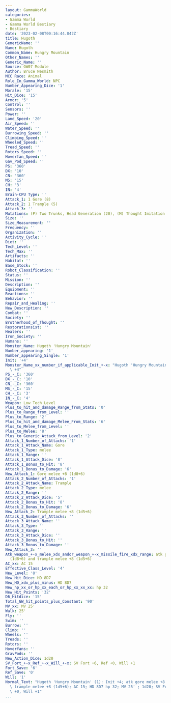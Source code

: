 ```yaml
---
layout: GammaWorld
categories:
- Gamma World
- Gamma World Bestiary
- Bestiary
date: '2023-02-08T00:16:44.842Z'
title: Hugoth
GenericName: ''
Name: Hugoth
Common_Name: Hungry Mountain
Other_Names: ''
Generic_Name: ''
Source: GW07 Module
Author: Bruce Nesmith
MCC Race: Animal
Role_In_Gamma_World: NPC
Number_Appearing_Dice: '1'
Morale: '15'
Hit_Dice: '15'
Armor: '5'
Control: ''
Sensors: ''
Power: ''
Land_Speed: '20'
Air_Speed: ''
Water_Speed: ''
Burrowing_Speed: ''
Climbing_Speed: ''
Wheeled_Speed: ''
Tread_Speed: ''
Rotors_Speed: ''
Hoverfan_Speed: ''
Gav_Pod_Speed: ''
PS: '360'
DX: '10'
CN: '360'
MS: '15'
CH: '3'
IN: '4'
Brain-CPU Type: ''
Attack_1: 1 Gore (8)
Attack_2: 1 Trample (5)
Attack_3: ''
Mutations: (P) Two Trunks, Head Generation (20), (M) Thought Imitation (8)
Size: ''
Size_Measurement: ''
Frequency: ''
Organization: ''
Activity_Cycle: ''
Diet: ''
Tech_Level: ''
Tech_Max: ''
Artifacts: ''
Habitat: ''
Base_Stock: ''
Robot_Classification: ''
Status: ''
Mission: ''
Description: ''
Equipment: ''
Reactions: ''
Behavior: ''
Repair_and_Healing: ''
New_Description: ''
Combat: ''
Society: ''
Brotherhood_of_Thought: ''
Restorationsist: ''
Healers: ''
Iron_Society: ''
Humans: ''
Monster_Name: Hugoth 'Hungry Mountain'
Number_appearing: '1'
Number_appearing_Single: '1'
Init: '+4'
Monster_Name_xx_number_if_applicable_Init_+-x: "Hugoth 'Hungry Mountain' (1): Init\
  \ +4"
PS_-_C: '360'
DX_-_C: '10'
CN_-_C: '360'
MS_-_C: '15'
CH_-_C: '3'
IN_-_C: '4'
Weapon: Low Tech Level
Plus_to_hit_and_damage_Range_from_Stats: '0'
Plus_to_Range_from_Level: ''
Plus_to_Range: '2'
Plus_to_hit_and_damage_Melee_From_Stats: '6'
Plus_to_Melee_from_Level: ''
Plus_to_Melee: '8'
Plus_to_Generic_Attack_from_Level: '2'
Attack_1_Number_of_Attacks: '1'
Attack_1_Attack_Name: Gore
Attack_1_Type: melee
Attack_1_Range: ''
Attack_1_Attack_Dice: '8'
Attack_1_Bonus_to_Hit: '8'
Attack_1_Bonus_to_Damage: '6'
New_Attack_1: Gore melee +8 (1d8+6)
Attack_2_Number_of_Attacks: '1'
Attack_2_Attack_Name: Trample
Attack_2_Type: melee
Attack_2_Range: ''
Attack_2_Attack_Dice: '5'
Attack_2_Bonus_to_Hit: '8'
Attack_2_Bonus_to_Damage: '6'
New_Attack_2: Trample melee +8 (1d5+6)
Attack_3_Number_of_Attacks: ''
Attack_3_Attack_Name: ''
Attack_3_Type: ''
Attack_3_Range: ''
Attack_3_Attack_Dice: ''
Attack_3_Bonus_to_Hit: ''
Attack_3_Bonus_to_Damage: ''
New_Attack_3: ''
Atk_weapon_+-x_melee_xdx_andor_weapon_+-x_missile_fire_xdx_range: atk gore melee +8
  (1d8+6) and trample melee +8 (1d5+6)
AC_xx: AC 15
Effective_Class_Level: '4'
New_Level: '8'
New_Hit_Dice: HD 8D7
New_HD_xdx_plus_minus: HD 8D7
New_hp_xx_or_hp_xx_each_or_hp_xx_xx_xx: hp 32
New_Hit_Points: '32'
D6_Hitdice: '15'
Total_GW_hit_points_plus_Constant: '90'
MV_xx: MV 25'
Walk: 25'
Fly: ''
Swim: ''
Burrow: ''
Climb: ''
Wheels: ''
Treads: ''
Rotors: ''
Hoverfans: ''
GravPods: ''
New_Action_Dice: 1d20
SV_Fort_+-x_Ref_+-x_Will_+-x: SV Fort +6, Ref +0, Will +1
Fort_Save: '6'
Ref_Save: '0'
Will: '1'
Normal_Text: "Hugoth 'Hungry Mountain' (1): Init +4; atk gore melee +8 (1d8+6) and\
  \ trample melee +8 (1d5+6); AC 15; HD 8D7 hp 32; MV 25' ; 1d20; SV Fort +6, Ref\
  \ +0, Will +1"
...
```

